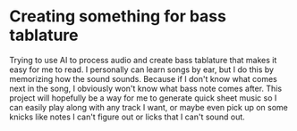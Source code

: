 # Creating something for bass tablature

Trying to use AI to process audio and create bass tablature that makes it easy for me to read.
I personally can learn songs by ear, but I do this by memorizing how the sound sounds. Because
if I don't know what comes next in the song, I obviously won't know what bass note comes after.
This project will hopefully be a way for me to generate quick sheet music so I can easily play
along with any track I want, or maybe even pick up on some knicks like notes I can't figure out
or licks that I can't sound out.
